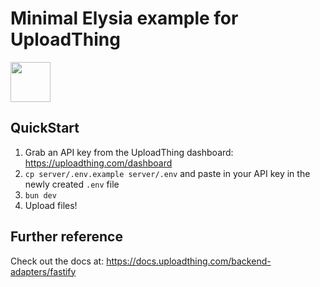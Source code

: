 # Minimal Elysia example for UploadThing

<a href="https://stackblitz.com/github/pingdotgg/uploadthing/tree/main/examples/minimal-elysia-react">
  <img height="64" src="https://github.com/pingdotgg/uploadthing/assets/51714798/45907a4e-aa64-401a-afb3-b6c6df6eb71f" />
</a>

## QuickStart

1. Grab an API key from the UploadThing dashboard:
   https://uploadthing.com/dashboard
2. `cp server/.env.example server/.env` and paste in your API key in the newly
   created `.env` file
3. `bun dev`
4. Upload files!

## Further reference

Check out the docs at: https://docs.uploadthing.com/backend-adapters/fastify
